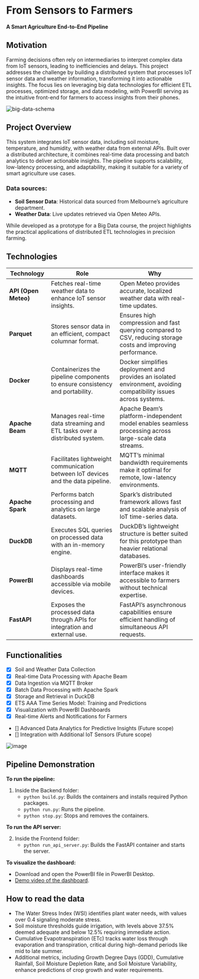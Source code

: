 # From Sensors to Farmers
**A Smart Agriculture End-to-End Pipeline**

## Motivation

Farming decisions often rely on intermediaries to interpret complex data from IoT sensors, leading to inefficiencies and delays. This project addresses the challenge by building a distributed system that processes IoT sensor data and weather information, transforming it into actionable insights. The focus lies on leveraging big data technologies for efficient ETL processes, optimized storage, and data modeling, with PowerBI serving as the intuitive front-end for farmers to access insights from their phones.

![big-data-schema](https://github.com/user-attachments/assets/e118b45b-57e8-4b80-a042-c2a089d4da83)

## Project Overview

This system integrates IoT sensor data, including soil moisture, temperature, and humidity, with weather data from external APIs. Built over a distributed architecture, it combines real-time data processing and batch analytics to deliver actionable insights. The pipeline supports scalability, low-latency processing, and adaptability, making it suitable for a variety of smart agriculture use cases.


### Data sources:

- **Soil Sensor Data**: Historical data sourced from Melbourne’s agriculture department.
- **Weather Data**: Live updates retrieved via Open Meteo APIs.
 
While developed as a prototype for a Big Data course, the project highlights the practical applications of distributed ETL technologies in precision farming.


## Technologies

| **Technology**    | **Role**                                                                                 | **Why**                                                                                     |
|--------------------|-----------------------------------------------------------------------------------------|-------------------------------------------------------------------------------------------|
| **API (Open Meteo)** | Fetches real-time weather data to enhance IoT sensor insights.                          | Open Meteo provides accurate, localized weather data with real-time updates. |
| **Parquet**        | Stores sensor data in an efficient, compact columnar format.                            | Ensures high compression and fast querying compared to CSV, reducing storage costs and improving performance. |
| **Docker**         | Containerizes the pipeline components to ensure consistency and portability.            | Docker simplifies deployment and provides an isolated environment, avoiding compatibility issues across systems. |
| **Apache Beam**    | Manages real-time data streaming and ETL tasks over a distributed system.               | Apache Beam’s platform-independent model enables seamless processing across large-scale data streams. |
| **MQTT**           | Facilitates lightweight communication between IoT devices and the data pipeline.        | MQTT’s minimal bandwidth requirements make it optimal for remote, low-latency environments. |
| **Apache Spark**   | Performs batch processing and analytics on large datasets.                              | Spark’s distributed framework allows fast and scalable analysis of IoT time-series data. |
| **DuckDB**         | Executes SQL queries on processed data with an in-memory engine.                        | DuckDB’s lightweight structure is better suited for this prototype than heavier relational databases. |
| **PowerBI**        | Displays real-time dashboards accessible via mobile devices.                            | PowerBI’s user-friendly interface makes it accessible to farmers without technical expertise. |
| **FastAPI**        | Exposes the processed data through APIs for integration and external use.               | FastAPI’s asynchronous capabilities ensure efficient handling of simultaneous API requests. |






## Functionalities

- [x] Soil and Weather Data Collection
- [x] Real-time Data Processing with Apache Beam
- [x] Data Ingestion via MQTT Broker
- [x] Batch Data Processing with Apache Spark
- [x] Storage and Retrieval in DuckDB
- [x] ETS AAA Time Series Model: Training and Predictions
- [x] Visualization with PowerBI Dashboards
- [x] Real-time Alerts and Notifications for Farmers
- [] Advanced Data Analytics for Predictive Insights (Future scope)
- [] Integration with Additional IoT Sensors (Future scope)


![image](https://github.com/user-attachments/assets/6bf1a81f-5000-4e1e-a63b-0d453f763018)

## Pipeline Demonstration

**To run the pipeline:**

1. Inside the Backend folder:
	- `python build.py`: Builds the containers and installs required Python packages.
	- `python run.py`: Runs the pipeline.
	- `python stop.py`: Stops and removes the containers.

**To run the API server:**

2. Inside the Frontend folder:
	- `python run_api_server.py`: Builds the FastAPI container and starts the server.

**To visualize the dashboard:**

- Download and open the PowerBI file in PowerBI Desktop.
- [Demo video of the dashboard](https://drive.google.com/file/u/0/d/1kjKF9z_bRc3xRIDY-XVKt0MbEzw-mFZ2/view?usp=sharing&pli=1).


## How to read the data

- The Water Stress Index (WSI) identifies plant water needs, with values over 0.4 signaling moderate stress.
- Soil moisture thresholds guide irrigation, with levels above 37.5% deemed adequate and below 12.5% requiring immediate action.
- Cumulative Evapotranspiration (ETc) tracks water loss through evaporation and transpiration, critical during high-demand periods like mid to late summer.
-  Additional metrics, including Growth Degree Days (GDD), Cumulative Rainfall, Soil Moisture Depletion Rate, and Soil Moisture Variability, enhance predictions of crop growth and water requirements.

